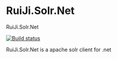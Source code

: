 # RuiJi.Solr.Net
RuiJi.Solr.Net

[![Build status](https://ci.appveyor.com/api/projects/status/q6y0jgq45p0ie5pa?svg=true)](https://ci.appveyor.com/project/zhupingqi/ruiji-solr-net)

RuiJi.Solr.Net is a apache solr client for .net

